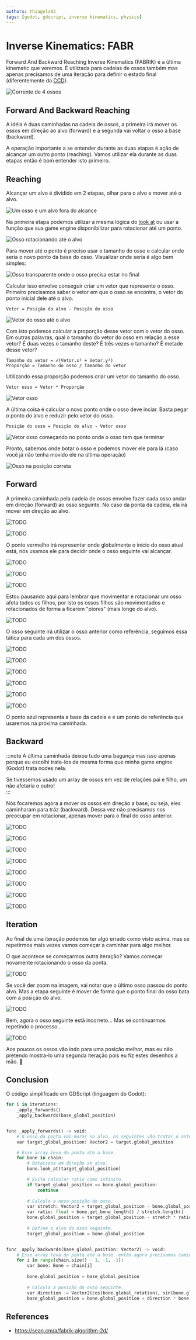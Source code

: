 ```yaml
---
authors: thiagola92
tags: [godot, gdscript, inverse kinematics, physics]
---
```


# Inverse Kinematics: FABR

Forward And Backward Reaching Inverse Kinematics (FABRIK) é a última kinematic que veremos. É utilizada para cadeias de ossos também mas apenas precisamos de uma iteração para definir o estado final (diferentemente da [CCD](../2024-03-26-ik-ccd/index.md)).  

![Corrente de 4 ossos](./chain.svg)  

## Forward And Backward Reaching

A idéia é duas caminhadas na cadeia de ossos, a primeira irá mover os ossos em direção ao alvo (forward) e a segunda vai voltar o osso a base (backward).  

A operação importante a se entender durante as duas etapas é ação de alcançar um outro ponto (reaching). Vamos utilizar ela durante as duas etapas então é bom entender isto primeiro.  

## Reaching

Alcançar um alvo é dividido em 2 etapas, olhar para o alvo e mover até o alvo.  

![Um osso e um alvo fora do alcance](./reach.svg)  

Na primeira etapa podemos utilizar a mesma lógica do [look at](../2024-02-04-ik-look-at/index.md) ou usar a função que sua game engine disponibilizar para rotacionar até um ponto.  

![Osso rotacionando até o alvo](./reach2.svg)  

Para mover até o ponto é preciso usar o tamanho do osso e calcular onde seria o novo ponto da base do osso. Visualizar onde seria é algo bem simples:  

![Osso transparente onde o osso precisa estar no final](./reach3.svg)  

Calcular isso envolve conseguir criar um vetor que represente o osso. Primeiro precisamos saber o vetor em que o osso se encontra, o vetor do ponto inicial dele até o alvo.  

```
Vetor = Posição do alvo - Posição do osso
```

![Vetor do osso até o alvo](./reach4.svg)  

Com isto podemos calcular a proporção desse vetor com o vetor do osso. Em outras palavras, qual o tamanho do vetor do osso em relação a esse vetor? É duas vezes o tamanho deste? É três vezes o tamanho? É metade desse vetor?  

```
Tamanho do vetor = √(Vetor.x² + Vetor.y²)
Proporção = Tamanho do osso / Tamanho do vetor
```

Utilizando essa proporção podemos criar um vetor do tamanho do osso.  

```
Vetor osso = Vetor * Proporção
```

![Vetor osso](./reach5.svg)  

A última coisa é calcular o novo ponto onde o osso deve inciar. Basta pegar o ponto do alvo e reduzir pelo vetor do osso.  

```
Posição do osso = Posição do alvo - Vetor osso
```

![Vetor osso começando no ponto onde o osso tem que terminar](./reach6.svg)  

Pronto, sabemos onde botar o osso e podemos mover ele para lá (caso você já não tenha movido ele na última operação)  

![Osso na posição correta](./reach7.svg)  

## Forward

A primeira caminhada pela cadeia de ossos envolve fazer cada osso andar em direção (forward) ao osso seguinte. No caso da ponta da cadeia, ela irá mover em direção ao alvo.  

![TODO](./forward.svg)  

![TODO](./forward2.svg)  

O ponto vermelho irá representar onde globalmente o início do osso atual está, nós usamos ele para decidir onde o osso seguinte vai alcançar.  

![TODO](./forward3.svg)  

![TODO](./forward4.svg)  

![TODO](./forward5.svg)  

Estou pausando aqui para lembrar que movimentar e rotacionar um osso afeta todos os filhos, por isto os ossos filhos são movimentados e rotacionados de forma a ficarem "piores" (mais longe do alvo).  

![TODO](./forward6.svg)  

O osso seguinte irá utilizar o osso anterior como referência, seguimos essa tática para cada um dos ossos.  

![TODO](./forward7.svg)  

![TODO](./forward8.svg)  

![TODO](./forward9.svg)  

![TODO](./forward10.svg)  

![TODO](./forward11.svg)  

![TODO](./forward12.svg)  

O ponto azul representa a base da cadeia e é um ponto de referência que usaremos na próxima caminhada.  

## Backward

:::note
A última caminhada deixou tudo uma bagunça mas isso apenas porque eu escolhi trata-los da mesma forma que minha game engine (Godot) trata nodes nela.  

Se tivessemos usado um array de ossos em vez de relações pai e filho, um não afetaria o outro!  
:::

Nós focaremos agora a mover os ossos em direção a base, ou seja, eles caminharam para tráz (backward). Dessa vez não precisamos nos preocupar em rotacionar, apenas mover para o final do osso anterior.  

![TODO](./backward.svg)  

![TODO](./backward1.svg)  

![TODO](./backward2.svg)  

![TODO](./backward3.svg)  

![TODO](./backward4.svg)  

![TODO](./backward5.svg)  

![TODO](./backward6.svg)  

![TODO](./backward7.svg)  

## Iteration

Ao final de uma iteração podemos ter algo errado como visto acima, mas se repetirmos mais vezes vamos começar a caminhar para algo melhor.  

O que acontece se começarmos outra iteração? Vamos começar novamente rotacionando o osso da ponta.  

![TODO](./again.svg)  

Se você der zoom na imagem, vai notar que o último osso passou do ponto alvo. Mas a etapa seguinte é mover de forma que o ponto final do osso bata com a posição do alvo.  

![TODO](./again2.svg)  

Bem, agora o osso seguinte está incorreto... Mas se continuarmos repetindo o processo...  

![TODO](./again3.svg)  

Aos poucos os ossos vão indo para uma posição melhor, mas eu não pretendo mostra-lo uma segunda iteração pois eu fiz estes desenhos a mão. 🤣  

## Conclusion

O código simplificado em GDScript (linguagem do Godot):  

```python
for i in iterations:
    _apply_forwards()
    _apply_backwards(base_global_position)


func _apply_forwards() -> void:
    # O osso da ponta vai morar no alvo, os seguintes vão tratar o anterior como alvo.
    var target_global_position: Vector2 = target.global_position

    # Esse array leva da ponta até a base.
    for bone in chain:
        # Rotaciona em direção ao alvo.
        bone.look_at(target_global_position)

        # Evita calcular ratio como infinito.
        if target_global_position == bone.global_position:
            continue
        
        # Calcula a nova posição do osso.
        var stretch: Vector2 = target_global_position - bone.global_position
        var ratio: float = bone.get_bone_length() / stretch.length()
        bone.global_position = target_global_position - stretch * ratio
        
        # Define o alvo do osso seguinte.
        target_global_position = bone.global_position


func _apply_backwards(base_global_position: Vector2) -> void:
    # Esse array leva da ponta até a base, então agora precisamos caminhar ao contrário.
    for i in range(chain.size() - 1, -1, -1):
        var bone: Bone = chain[i]
        
        bone.global_position = base_global_position
        
        # Calcula a posição do osso seguinte.
        var direction := Vector2(cos(bone.global_rotation), sin(bone.global_rotation))
        base_global_position = bone.global_position + direction * bone.get_bone_length()
```

## References

- https://sean.cm/a/fabrik-algorithm-2d/